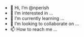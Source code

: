 - 👋 Hi, I’m @nperish
- 👀 I’m interested in ...
- 🌱 I’m currently learning ...
- 💞️ I’m looking to collaborate on ...
- 📫 How to reach me ...

<!---
nperish/nperish is a ✨ special ✨ repository because its `README.md` (this file) appears on your GitHub profile.
You can click the Preview link to take a look at your changes.
--->
